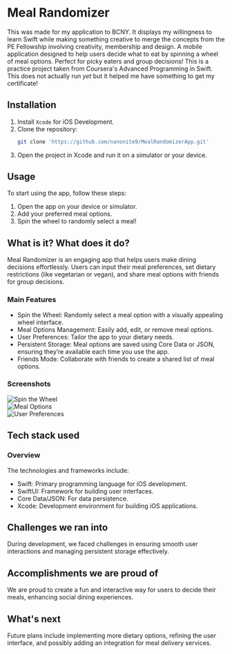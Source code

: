 # Meal Randomizer

This was made for my application to BCNY. It displays my willingness to learn Swift while making something creative to merge the concepts from the PE Fellowship involving creativity, membership and design.
A mobile application designed to help users decide what to eat by spinning a wheel of meal options. Perfect for picky eaters and group decisions!
This is a practice project taken from Coursera's Advanced Programming in Swift. This does not actually run _yet_ but it helped me have something to get my certificate!

## Installation

1. Install `Xcode` for iOS Development.
2. Clone the repository:
    ```bash
    git clone 'https://github.com/nanonite9/MealRandomizerApp.git'
    ```
3. Open the project in Xcode and run it on a simulator or your device.

## Usage

To start using the app, follow these steps:

1. Open the app on your device or simulator.
2. Add your preferred meal options.
3. Spin the wheel to randomly select a meal!

## What is it? What does it do?

Meal Randomizer is an engaging app that helps users make dining decisions effortlessly. Users can input their meal preferences, set dietary restrictions (like vegetarian or vegan), and share meal options with friends for group decisions.

### Main Features

- Spin the Wheel: Randomly select a meal option with a visually appealing wheel interface.
- Meal Options Management: Easily add, edit, or remove meal options.
- User Preferences: Tailor the app to your dietary needs.
- Persistent Storage: Meal options are saved using Core Data or JSON, ensuring they’re available each time you use the app.
- Friends Mode: Collaborate with friends to create a shared list of meal options.

### Screenshots

![Spin the Wheel](main.png)  
![Meal Options](meal.png)  
![User Preferences](result.png)  

## Tech stack used

### Overview

The technologies and frameworks include:
- Swift: Primary programming language for iOS development.
- SwiftUI: Framework for building user interfaces.
- Core Data/JSON: For data persistence.
- Xcode: Development environment for building iOS applications.

## Challenges we ran into

During development, we faced challenges in ensuring smooth user interactions and managing persistent storage effectively.

## Accomplishments we are proud of

We are proud to create a fun and interactive way for users to decide their meals, enhancing social dining experiences.

## What's next

Future plans include implementing more dietary options, refining the user interface, and possibly adding an integration for meal delivery services.